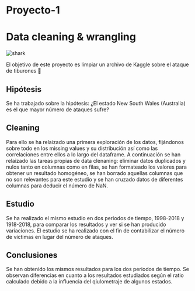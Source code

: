 # Proyecto-1
# Data cleaning &amp; wrangling

![shark](images/shark.png)

El objetivo de este proyecto es limpiar un archivo de Kaggle sobre el ataque de tiburones 🦈

## Hipótesis
Se ha trabajado sobre la hipótesis: ¿El estado New South Wales (Australia) es el que mayor número de ataques sufre?

## Cleaning
Para ello se ha relaizado una primera exploración de los datos, fijándonos sobre todo en los missing values y su distribución así como las correlaciones entre ellos a lo largo del dataframe.
A continuación se han relaizado las tareas propias de data clenaning: eliminar datos duplicados y nulos tanto en columnas como en filas, se han formateado los valores para obtener un resultado homogéneo, se han borrado aquellas columnas que no son relevantes para este estudio y se han cruzado datos de diferentes columnas para deducir el número de NaN.

## Estudio
Se ha realizado el mismo estudio en dos periodos de tiempo, 1998-2018 y 1918-2018, para comparar los resultados y ver si se han producido variaciones. El estudio se ha realizado con el fin de contabilizar el número de víctimas en lugar del número de ataques.

## Conclusiones
Se han obtenido los mismos resultados para los dos periodos de tiempo.
Se observan diferencias en cuanto a los resultados estudiados según el ratio calculado debido a la influencia del qiulometraje de algunos estados.
